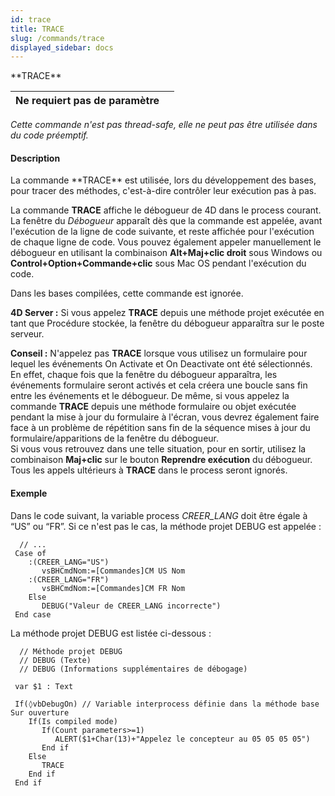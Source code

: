 ```yaml
---
id: trace
title: TRACE
slug: /commands/trace
displayed_sidebar: docs
---
```


<!--REF #_command_.TRACE.Syntax-->**TRACE**<!-- END REF-->
<!--REF #_command_.TRACE.Params-->
| Ne requiert pas de paramètre |  |
| --- | --- |

<!-- END REF-->

*Cette commande n'est pas thread-safe, elle ne peut pas être utilisée dans du code préemptif.*


#### Description 

<!--REF #_command_.TRACE.Summary-->La commande **TRACE** est utilisée, lors du développement des bases, pour tracer des méthodes, c'est-à-dire contrôler leur exécution pas à pas.<!-- END REF-->

La commande **TRACE** affiche le débogueur de 4D dans le process courant. La fenêtre du *Débogueur* apparaît dès que la commande est appelée, avant l'exécution de la ligne de code suivante, et reste affichée pour l'exécution de chaque ligne de code. Vous pouvez également appeler manuellement le débogueur en utilisant la combinaison **Alt+Maj+clic droit** sous Windows ou **Control+Option+Commande+clic** sous Mac OS pendant l'exécution du code. 

Dans les bases compilées, cette commande est ignorée.

**4D Server :** Si vous appelez **TRACE** depuis une méthode projet exécutée en tant que Procédure stockée, la fenêtre du débogueur apparaîtra sur le poste serveur.

**Conseil :** N'appelez pas **TRACE** lorsque vous utilisez un formulaire pour lequel les événements On Activate et On Deactivate ont été sélectionnés. En effet, chaque fois que la fenêtre du débogueur apparaîtra, les événements formulaire seront activés et cela créera une boucle sans fin entre les événements et le débogueur. De même, si vous appelez la commande **TRACE** depuis une méthode formulaire ou objet exécutée pendant la mise à jour du formulaire à l'écran, vous devrez également faire face à un problème de répétition sans fin de la séquence mises à jour du formulaire/apparitions de la fenêtre du débogueur.   
Si vous vous retrouvez dans une telle situation, pour en sortir, utilisez la combinaison **Maj+clic** sur le bouton **Reprendre exécution** du débogueur. Tous les appels ultérieurs à **TRACE** dans le process seront ignorés. 

#### Exemple 

Dans le code suivant, la variable process *CREER\_LANG* doit être égale à “US” ou “FR”. Si ce n'est pas le cas, la méthode projet DEBUG est appelée :

```4d
  // ...
 Case of
    :(CREER_LANG="US")
       vsBHCmdNom:=[Commandes]CM US Nom
    :(CREER_LANG="FR")
       vsBHCmdNom:=[Commandes]CM FR Nom
    Else
       DEBUG("Valeur de CREER_LANG incorrecte")
 End case
```

La méthode projet DEBUG est listée ci-dessous :

```4d
  // Méthode projet DEBUG
  // DEBUG (Texte)
  // DEBUG (Informations supplémentaires de débogage)
 
 var $1 : Text
 
 If(◊vbDebugOn) // Variable interprocess définie dans la méthode base Sur ouverture
    If(Is compiled mode)
       If(Count parameters>=1)
          ALERT($1+Char(13)+"Appelez le concepteur au 05 05 05 05")
       End if
    Else
       TRACE
    End if
 End if
```
